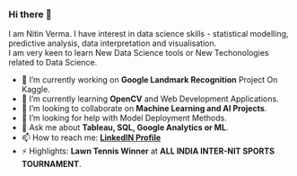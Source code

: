 ### Hi there 👋
I am Nitin Verma. I have interest in data science skills - statistical modelling, predictive analysis, data interpretation and visualisation.  
I am very keen to learn New Data Science tools or New Techonologies related to Data Science. 

- 🔭 I’m currently working on **Google Landmark Recognition** Project On Kaggle.
- 🌱 I’m currently learning **OpenCV** and Web Development Applications.
- 👯 I’m looking to collaborate on **Machine Learning and AI Projects**.
- 🤔 I’m looking for help with Model Deployment Methods.
- 💬 Ask me about **Tableau, SQL, Google Analytics or ML**. 
- 📫 How to reach me: **[LinkedIN Profile](https://www.linkedin.com/in/nitin-verma-a651951a9)**
- ⚡ Highlights: **Lawn Tennis Winner** at **ALL INDIA INTER-NIT SPORTS TOURNAMENT**.
